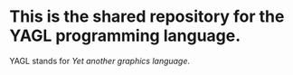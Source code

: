 # This is the shared repository for the YAGL programming language. 

YAGL stands for *Yet another graphics language*. 


